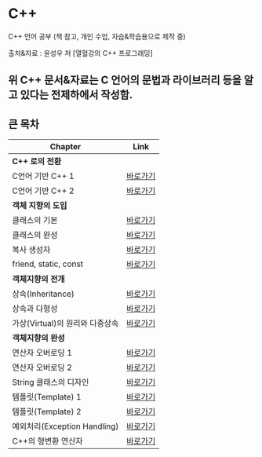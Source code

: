 # C++
C++ 언어 공부 (책 참고, 개인 수업, 자습&학습용으로 제작 중)

출처&자료 : 윤성우 저 [열혈강의 C++ 프로그래밍]

위 C++ 문서&자료는 C 언어의 문법과 라이브러리 등을 알고 있다는 전제하에서 작성함.
----

## 큰 목차
| Chapter                                | Link       |
|----------------------------------------|------------|
| **C++ 로의 전환**                      |            |
| C언어 기반 C++ 1                       | [바로가기](DOCUMENT/01/README.md) |
| C언어 기반 C++ 2                       | [바로가기](DOCUMENT/02/README.md) |
| **객체 지향의 도입**                   |            |
| 클래스의 기본                          | [바로가기](DOCUMENT/03/README.md) |
| 클래스의 완성                          | [바로가기]() |
| 복사 생성자                            | [바로가기]() |
| friend, static, const                  | [바로가기]() |
| **객체지향의 전개**                    |            |
| 상속(Inheritance)                      | [바로가기]() |
| 상속과 다형성                          | [바로가기]() |
| 가상(Virtual)의 원리와 다중상속         | [바로가기]() |
| **객체지향의 완성**                    |            |
| 연산자 오버로딩 1                      | [바로가기]() |
| 연산자 오버로딩 2                      | [바로가기]() |
| String 클래스의 디자인                 | [바로가기]() |
| 템플릿(Template) 1                     | [바로가기]() |
| 템플릿(Template) 2                     | [바로가기]() |
| 예외처리(Exception Handling)           | [바로가기]() |
| C++의 형변환 연산자                    | [바로가기]() |




